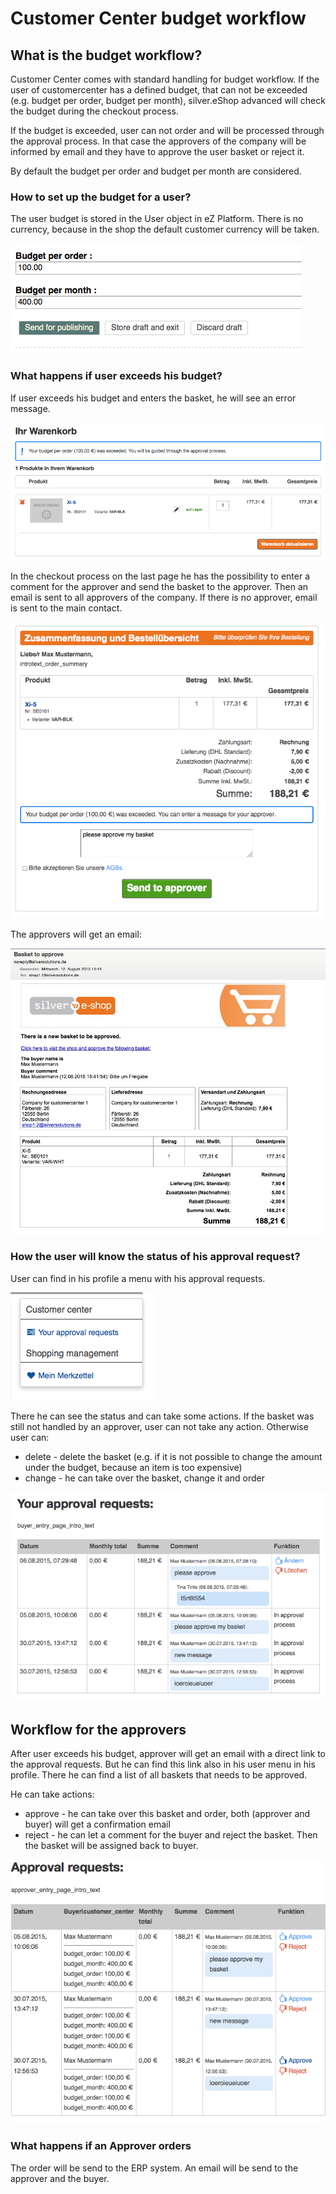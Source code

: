 # Customer Center budget workflow

## What is the budget workflow?

Customer Center comes with standard handling for budget workflow. If the user of customercenter has a defined budget, that can not be exceeded (e.g. budget per order, budget per month), silver.eShop advanced will check the budget during the checkout process.

If the budget is exceeded, user can not order and will be processed through the approval process. In that case the approvers of the company will be informed by email and they have to approve the user basket or reject it.

By default the budget per order and budget per month are considered.

### How to set up the budget for a user?

The user budget is stored in the User object in eZ Platform. There is no currency, because in the shop the default customer currency will be taken.

![](../../img/customer_center_budget_1.png)

### What happens if user exceeds his budget?

If user exceeds his budget and enters the basket, he will see an error message.

![](../../img/customer_center_budget_2.png)

In the checkout process on the last page he has the possibility to enter a comment for the approver and send the basket to the approver. Then an email is sent to all approvers of the company. If there is no approver, email is sent to the main contact.

![](../../img/customer_center_budget_3.png)

The approvers will get an email:

![](../../img/customer_center_budget_4.jpg)

### How the user will know the status of his approval request?

User can find in his profile a menu with his approval requests.

![](../../img/customer_center_budget_5.png)

There he can see the status and can take some actions. If the basket was still not handled by an approver, user can not take any action. Otherwise user can:

- delete - delete the basket (e.g. if it is not possible to change the amount under the budget, because an item is too expensive)
- change - he can take over the basket, change it and order

![](../../img/customer_center_budget_6.png)

## Workflow for the approvers

After user exceeds his budget, approver will get an email with a direct link to the approval requests. But he can find this link also in his user menu in his profile. There he can find a list of all baskets that needs to be approved.

He can take actions:

- approve - he can take over this basket and order, both (approver and buyer) will get a confirmation email
- reject - he can let a comment for the buyer and reject the basket. Then the basket will be assigned back to buyer.

![](../../img/customer_center_budget_7.png)

### What happens if an Approver orders

The order will be send to the ERP system. An email will be send to the approver and the buyer.
